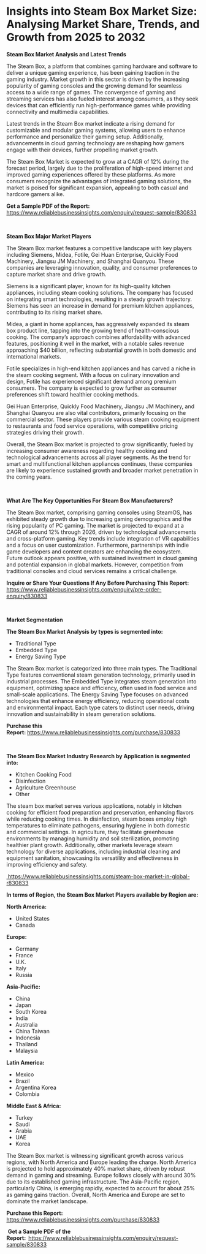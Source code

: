 <p><h1>Insights into Steam Box Market Size: Analysing Market Share, Trends, and Growth from 2025 to 2032</h1></p><p><strong>Steam Box Market Analysis and Latest Trends</strong></p>
<p><p>The Steam Box, a platform that combines gaming hardware and software to deliver a unique gaming experience, has been gaining traction in the gaming industry. Market growth in this sector is driven by the increasing popularity of gaming consoles and the growing demand for seamless access to a wide range of games. The convergence of gaming and streaming services has also fueled interest among consumers, as they seek devices that can efficiently run high-performance games while providing connectivity and multimedia capabilities.</p><p>Latest trends in the Steam Box market indicate a rising demand for customizable and modular gaming systems, allowing users to enhance performance and personalize their gaming setup. Additionally, advancements in cloud gaming technology are reshaping how gamers engage with their devices, further propelling market growth. </p><p>The Steam Box Market is expected to grow at a CAGR of 12% during the forecast period, largely due to the proliferation of high-speed internet and improved gaming experiences offered by these platforms. As more consumers recognize the advantages of integrated gaming solutions, the market is poised for significant expansion, appealing to both casual and hardcore gamers alike.</p></p>
<p><strong>Get a Sample PDF of the Report:&nbsp;</strong> <a href="https://www.reliablebusinessinsights.com/enquiry/request-sample/830833?utm_campaign=2925&utm_medium=2&utm_source=Github&utm_content=ia&utm_term=16042025&utm_id=steam-box">https://www.reliablebusinessinsights.com/enquiry/request-sample/830833</a></p>
<p>&nbsp;</p>
<p><strong>Steam Box Major Market Players</strong></p>
<p><p>The Steam Box market features a competitive landscape with key players including Siemens, Midea, Fotile, Gei Huan Enterprise, Quickly Food Machinery, Jiangsu JM Machinery, and Shanghai Quanyou. These companies are leveraging innovation, quality, and consumer preferences to capture market share and drive growth.</p><p>Siemens is a significant player, known for its high-quality kitchen appliances, including steam cooking solutions. The company has focused on integrating smart technologies, resulting in a steady growth trajectory. Siemens has seen an increase in demand for premium kitchen appliances, contributing to its rising market share.</p><p>Midea, a giant in home appliances, has aggressively expanded its steam box product line, tapping into the growing trend of health-conscious cooking. The company’s approach combines affordability with advanced features, positioning it well in the market, with a notable sales revenue approaching $40 billion, reflecting substantial growth in both domestic and international markets.</p><p>Fotile specializes in high-end kitchen appliances and has carved a niche in the steam cooking segment. With a focus on culinary innovation and design, Fotile has experienced significant demand among premium consumers. The company is expected to grow further as consumer preferences shift toward healthier cooking methods.</p><p>Gei Huan Enterprise, Quickly Food Machinery, Jiangsu JM Machinery, and Shanghai Quanyou are also vital contributors, primarily focusing on the commercial sector. These players provide various steam cooking equipment to restaurants and food service operations, with competitive pricing strategies driving their growth.</p><p>Overall, the Steam Box market is projected to grow significantly, fueled by increasing consumer awareness regarding healthy cooking and technological advancements across all player segments. As the trend for smart and multifunctional kitchen appliances continues, these companies are likely to experience sustained growth and broader market penetration in the coming years.</p></p>
<p>&nbsp;</p>
<p><strong>What Are The Key Opportunities For Steam Box Manufacturers?</strong></p>
<p><p>The Steam Box market, comprising gaming consoles using SteamOS, has exhibited steady growth due to increasing gaming demographics and the rising popularity of PC gaming. The market is projected to expand at a CAGR of around 12% through 2026, driven by technological advancements and cross-platform gaming. Key trends include integration of VR capabilities and a focus on user customization. Furthermore, partnerships with indie game developers and content creators are enhancing the ecosystem. Future outlook appears positive, with sustained investment in cloud gaming and potential expansion in global markets. However, competition from traditional consoles and cloud services remains a critical challenge.</p></p>
<p><strong>Inquire or Share Your Questions If Any Before Purchasing This Report:</strong> <a href="https://www.reliablebusinessinsights.com/enquiry/pre-order-enquiry/830833?utm_campaign=2925&utm_medium=2&utm_source=Github&utm_content=ia&utm_term=16042025&utm_id=steam-box">https://www.reliablebusinessinsights.com/enquiry/pre-order-enquiry/830833</a></p>
<p>&nbsp;</p>
<p><strong>Market Segmentation</strong></p>
<p><strong>The Steam Box Market Analysis by types is segmented into:</strong></p>
<p><ul><li>Traditional Type</li><li>Embedded Type</li><li>Energy Saving Type</li></ul></p>
<p><p>The Steam Box market is categorized into three main types. The Traditional Type features conventional steam generation technology, primarily used in industrial processes. The Embedded Type integrates steam generation into equipment, optimizing space and efficiency, often used in food service and small-scale applications. The Energy Saving Type focuses on advanced technologies that enhance energy efficiency, reducing operational costs and environmental impact. Each type caters to distinct user needs, driving innovation and sustainability in steam generation solutions.</p></p>
<p><strong>Purchase this Report:&nbsp;</strong><a href="https://www.reliablebusinessinsights.com/purchase/830833?utm_campaign=2925&utm_medium=2&utm_source=Github&utm_content=ia&utm_term=16042025&utm_id=steam-box">https://www.reliablebusinessinsights.com/purchase/830833</a></p>
<p>&nbsp;</p>
<p><strong>The Steam Box Market Industry Research by Application is segmented into:</strong></p>
<p><ul><li>Kitchen Cooking Food</li><li>Disinfection</li><li>Agriculture Greenhouse</li><li>Other</li></ul></p>
<p><p>The steam box market serves various applications, notably in kitchen cooking for efficient food preparation and preservation, enhancing flavors while reducing cooking times. In disinfection, steam boxes employ high temperatures to eliminate pathogens, ensuring hygiene in both domestic and commercial settings. In agriculture, they facilitate greenhouse environments by managing humidity and soil sterilization, promoting healthier plant growth. Additionally, other markets leverage steam technology for diverse applications, including industrial cleaning and equipment sanitation, showcasing its versatility and effectiveness in improving efficiency and safety.</p></p>
<p><a href="https://www.reliablebusinessinsights.com/steam-box-market-in-global-r830833?utm_campaign=2925&utm_medium=2&utm_source=Github&utm_content=ia&utm_term=16042025&utm_id=steam-box">&nbsp;https://www.reliablebusinessinsights.com/steam-box-market-in-global-r830833</a></p>
<p><strong>In terms of Region, the Steam Box Market Players available by Region are:</strong></p>
<p>
    <p> <strong> North America: </strong>
        <ul>
            <li>United States</li>
            <li>Canada</li>
        </ul>
        </p> 
    <p> <strong> Europe: </strong>
        <ul>
            <li>Germany</li>
            <li>France</li>
            <li>U.K.</li>
            <li>Italy</li>
            <li>Russia</li>
        </ul>
        </p> 
    <p> <strong> Asia-Pacific: </strong>
        <ul>
            <li>China</li>
            <li>Japan</li>
            <li>South Korea</li>
            <li>India</li>
            <li>Australia</li>
            <li>China Taiwan</li>
            <li>Indonesia</li>
            <li>Thailand</li>
            <li>Malaysia</li>
        </ul>
        </p> 
    <p> <strong> Latin America: </strong>
        <ul>
            <li>Mexico</li>
            <li>Brazil</li>
            <li>Argentina Korea</li>
            <li>Colombia</li>
        </ul>
        </p> 
    <p> <strong> Middle East & Africa: </strong>
        <ul>
            <li>Turkey</li>
            <li>Saudi</li>
            <li>Arabia</li>
            <li>UAE</li>
            <li>Korea</li>
        </ul>
    </p>
    </p>
<p><p>The Steam Box market is witnessing significant growth across various regions, with North America and Europe leading the charge. North America is projected to hold approximately 40% market share, driven by robust demand in gaming and streaming. Europe follows closely with around 30% due to its established gaming infrastructure. The Asia-Pacific region, particularly China, is emerging rapidly, expected to account for about 25% as gaming gains traction. Overall, North America and Europe are set to dominate the market landscape.</p></p>
<p><strong>Purchase this Report: </strong><a href="https://www.reliablebusinessinsights.com/purchase/830833?utm_campaign=2925&utm_medium=2&utm_source=Github&utm_content=ia&utm_term=16042025&utm_id=steam-box">https://www.reliablebusinessinsights.com/purchase/830833</a></p>
<p>&nbsp;<strong>Get a Sample PDF of the Report:&nbsp;&nbsp;</strong><a href="https://www.reliablebusinessinsights.com/enquiry/request-sample/830833?utm_campaign=2925&utm_medium=2&utm_source=Github&utm_content=ia&utm_term=16042025&utm_id=steam-box">https://www.reliablebusinessinsights.com/enquiry/request-sample/830833</a></p>
<p><strong></strong></p>
<p><p></p><p></p><p></p></p>